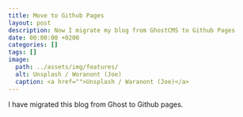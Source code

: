 ```yaml
---
title: Move to Github Pages
layout: post
description: Now I migrate my blog from GhostCMS to Github Pages
date: 00:00:00 +0200
categories: []
tags: []
image:
  path: ../assets/img/features/
  alt: Unsplash / Woranont (Joe)
  caption: <a href="">Unsplash / Waranont (Joe)</a>
---
```


I have migrated this blog from Ghost to Github pages.
